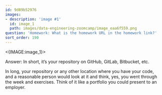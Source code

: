 ```yaml
---
id: 9d89b52976
images:
- description: 'image #1'
  id: image_1
  path: images/data-engineering-zoomcamp/image_eaa6f559.png
question: 'Homework: What is the homework URL in the homework link?'
sort_order: 190
---
```


<{IMAGE:image_1}>

Answer: In short, it’s your repository on GitHub, GitLab, Bitbucket, etc.

In long, your repository or any other location where you have your code, and a reasonable person would look at it and think, yes, you went through the week and exercises. Think of it like a portfolio you could present to an employer.